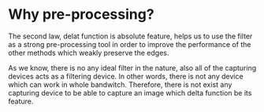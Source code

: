 # Why pre-processing?
The second law, delat function is absolute feature, helps us to use the filter as a strong pre-processing tool in order to improve the performance of the other methods which weakly preserve the edges.

As we know, there is no any ideal filter in the nature, also all of the capturing devices acts as a filtering device. In other words, there is not any device which can work in whole bandwitch. Therefore, there is not exist any capturing device to be able to capture an image which delta function be its feature.
